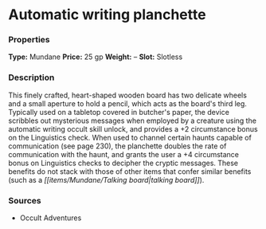 ﻿---
Title: "Automatic writing planchette"
Type: "Mundane"
Price: "25 gp"
Weight: "–"
Slot: "Slotless"
Description: |
  "This finely crafted, heart-shaped wooden board has two delicate wheels and a small aperture to hold a pencil, which acts as the board's third leg. Typically used on a tabletop covered in butcher's paper, the device scribbles out mysterious messages when employed by a creature using the automatic writing occult skill unlock, and provides a +2 circumstance bonus on the Linguistics check. When used to channel certain haunts capable of communication (see page 230), the planchette doubles the rate of communication with the haunt, and grants the user a +4 circumstance bonus on Linguistics checks to decipher the cryptic messages. These benefits do not stack with those of other items that confer similar benefits (such as a talking board)."
Sources: "['Occult Adventures']"
---

# Automatic writing planchette

### Properties

**Type:** Mundane **Price:** 25 gp **Weight:** – **Slot:** Slotless

### Description

This finely crafted, heart-shaped wooden board has two delicate wheels and a small aperture to hold a pencil, which acts as the board's third leg. Typically used on a tabletop covered in butcher's paper, the device scribbles out mysterious messages when employed by a creature using the automatic writing occult skill unlock, and provides a +2 circumstance bonus on the Linguistics check. When used to channel certain haunts capable of communication (see page 230), the planchette doubles the rate of communication with the haunt, and grants the user a +4 circumstance bonus on Linguistics checks to decipher the cryptic messages. These benefits do not stack with those of other items that confer similar benefits (such as a _[[items/Mundane/Talking board|talking board]]_).

### Sources

* Occult Adventures